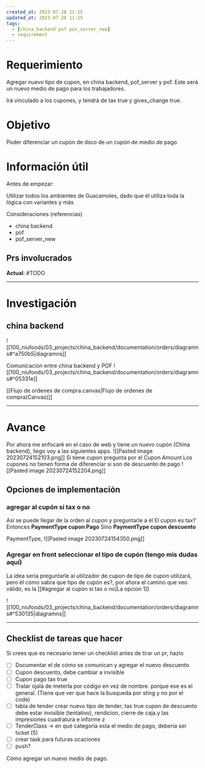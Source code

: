 ```yaml
---
created_at: 2023-07-20 11:25
updated_at: 2023-07-20 11:25
tags:
  - [china_backend pof pos_server_new]
  - requirement
---
```




# Requerimiento

Agregar nuevo tipo de cupon, en china backend, pof_server y pof.
Este será un nuevo medio de pago para los trabajadores.

Irá vinculado a los cupones, y tendrá de tax true y gives_change true.

# Objetivo

Poder diferenciar un cupón de dsco de un cupón de medio de pago

# Información útil

Antes de empezar:

Utilizar todos los ambientes de Guacamoles, dado que él utiliza toda la lógica con variantes y más

Consideraciones (referencias)
- china backend
- pof
- pof_server_new

## Prs involucrados

**Actual**: #TODO 

---
# Investigación

## china backend 
![[100_niufoods/03_projects/china_backend/documentation/orders/diagramns#^a750b5|diagramns]]

 

Comunicación entre china backend y POF
![[100_niufoods/03_projects/china_backend/documentation/orders/diagramns#^05331e]]


[[Flujo de ordenes de compra.canvas|Flujo de ordenes de compra(Canvas)]]

---
# Avance


Por ahora me enfocaré  en el caso de web y tiene un nuevo cupón  (China backend), liego voy a las siguientes apps.
![[Pasted image 20230724152103.png]]
Si tiene cupon pregunta por el Cupon Amount
Los cupones no tienen forma de diferenciar si son de descuento de pago
![[Pasted image 20230724152204.png]]

## Opciones de implementación
###  agregar al cupón si tax o no

Así se puede llegar de la orden al cupon y preguntarle a él
El cupon es tax?
	Entonces **PaymentType cupon Pago**
	Sino **PaymentType cupon descuento**

PaymentType,
![[Pasted image 20230724154350.png]]

### Agregar en front seleccionar el tipo de cupón (tengo mis dudas aquí)
La idea sería preguntarle al utilizador de cupon de tipo de cupon utilizará, pero él cómo sabra que tipo de cupón es?, por ahora el camino que veo válido, es la [[#agregar al cupón si tax o no|La opcion 1]]

![[100_niufoods/03_projects/china_backend/documentation/orders/diagramns#^530135|diagramns]]



---
## Checklist de tareas que hacer 

Si crees que es necesario tener un checklist antes de tirar un pr, hazlo

- [ ] Documentar el de cómo se comunican y agregar el nuevo descuento
- [ ] Cupon descuento, debe cambiar a invisible
- [ ] Cupon pago tax true
- [ ] Tratar ojalá de meterla por código en vez de nombre. porque ese es el general. (Tiene que ver que hace la busqueda por sting y no por el code)
- [ ] tabla de tender crear nuevo tipo de tender, tax true
cupon de descuento debe estar invisible (tentativo), rendicion, cierre de caja.y las impresiones  cuadratura e informe z
- [ ] TenderClass -> en qué categoria esta el medio de pago, deberia ser ticket (5)
- [ ] crear task para futuras ocaciones
- [ ] push?

Cómo agregar un nuevo medio de pago.